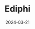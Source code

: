 ---  
layout: startup_page  
title: "Ediphi"  
id: "ediphi.com"  
permalink: "/ediphiediphi.com03212024/"  
website: "https://www.ediphi.com/"  
funding_round: "Series A"  
funding_amount: "$12M"  
investors: "Norwest Venture Partners"  
about: "Ediphi provides a cloud-based estimating solution for contractors, streamlining preconstruction processes and improving accuracy. Its platform accelerates the estimating process, saving time and money, and allows for better collaboration. Ediphi's unique value proposition lies in its cloud-native design and rich database of cost data, enabling efficient and accurate estimates."  
markets: "Construction Technology, SaaS, FinTech"  
hq: "Boston, Massachusetts, United States"  
founded_year: "2023"  
linkedin: "https://www.linkedin.com/company/ediphi-com"  
twitter: ""  
instagram: ""  
facebook: ""  
crunchbase: "https://www.crunchbase.com/organization/ediphi"  
pitchbook: "https://pitchbook.com/profiles/company/539879-77"  

date_display: "21-Mar-2024"  
date: "2024-03-21"

# SEO Optimization  
meta_title: "Ediphi - Series A Funding ($12M)"  
meta_description: "Ediphi, Ediphi provides a cloud-based estimating solution for contractors, streamlining preconstruction processes and improving accuracy. Its platform acceler..."  
meta_keywords: "Ediphi, Construction Technology, SaaS, FinTech, Series A funding"  
canonical_url: "https://startup.projectstartups.com/ediphiediphi.com03212024/"  
---